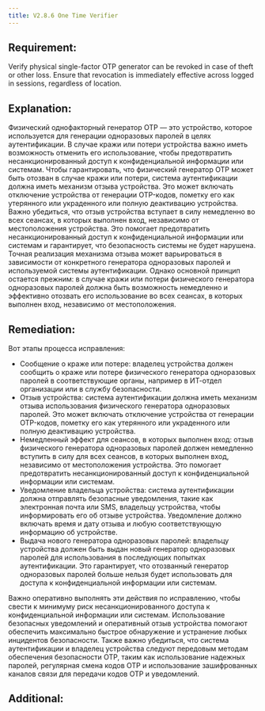 ```yaml
---
title: V2.8.6 One Time Verifier
---
```




## Requirement:

Verify physical single-factor OTP generator can be revoked in case of theft or other loss. Ensure that revocation is immediately effective across logged in sessions, regardless of location.

## Explanation:

Физический однофакторный генератор OTP — это устройство, которое используется для генерации одноразовых паролей в целях аутентификации. В случае кражи или потери устройства важно иметь возможность отменить его использование, чтобы предотвратить несанкционированный доступ к конфиденциальной информации или системам. Чтобы гарантировать, что физический генератор OTP может быть отозван в случае кражи или потери, система аутентификации должна иметь механизм отзыва устройства. Это может включать отключение устройства от генерации OTP-кодов, пометку его как утерянного или украденного или полную деактивацию устройства.
Важно убедиться, что отзыв устройства вступает в силу немедленно во всех сеансах, в которых выполнен вход, независимо от местоположения устройства. Это помогает предотвратить несанкционированный доступ к конфиденциальной информации или системам и гарантирует, что безопасность системы не будет нарушена. Точная реализация механизма отзыва может варьироваться в зависимости от конкретного генератора одноразовых паролей и используемой системы аутентификации. Однако основной принцип остается прежним: в случае кражи или потери физического генератора одноразовых паролей должна быть возможность немедленно и эффективно отозвать его использование во всех сеансах, в которых выполнен вход, независимо от местоположения.

## Remediation:



Вот этапы процесса исправления: 

- Сообщение о краже или потере: владелец устройства должен сообщить о краже или потере физического генератора одноразовых паролей в соответствующие органы, например в ИТ-отдел организации или в службу безопасности. 
- Отзыв устройства: система аутентификации должна иметь механизм отзыва использования физического генератора одноразовых паролей. Это может включать отключение устройства от генерации OTP-кодов, пометку его как утерянного или украденного или полную деактивацию устройства.
-  Немедленный эффект для сеансов, в которых выполнен вход: отзыв физического генератора одноразовых паролей должен немедленно вступить в силу для всех сеансов, в которых выполнен вход, независимо от местоположения устройства. Это помогает предотвратить несанкционированный доступ к конфиденциальной информации или системам. 
- Уведомление владельца устройства: система аутентификации должна отправлять безопасные уведомления, такие как электронная почта или SMS, владельцу устройства, чтобы информировать его об отзыве устройства. Уведомление должно включать время и дату отзыва и любую соответствующую информацию об устройстве. 
- Выдача нового генератора одноразовых паролей: владельцу устройства должен быть выдан новый генератор одноразовых паролей для использования в последующих попытках аутентификации. Это гарантирует, что отозванный генератор одноразовых паролей больше нельзя будет использовать для доступа к конфиденциальной информации или системам. 


Важно оперативно выполнять эти действия по исправлению, чтобы свести к минимуму риск несанкционированного доступа к конфиденциальной информации или системам. Использование безопасных уведомлений и оперативный отзыв устройства помогают обеспечить максимально быстрое обнаружение и устранение любых инцидентов безопасности. Также важно убедиться, что система аутентификации и владелец устройства следуют передовым методам обеспечения безопасности OTP, таким как использование надежных паролей, регулярная смена кодов OTP и использование зашифрованных каналов связи для передачи кодов OTP и уведомлений.

## Additional:




